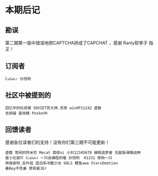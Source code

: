 # 本期后记

## 勘误

第二期第一版中错误地把CAPTCHA拼成了CAPCHAT ，感谢 Ranly软李子 指正！

## 订阅者
```
𝙲ℴ𝗌𝔦𝒹ₑ𝑟 孙悦哟
```

## 社区中被提到的
```
回忆中的玩具铺 SOVIET苏大林.苏哥 winXP11242 虚数
吉丽猫 星核精 PoskeVH
```

## 回馈读者
感谢各位读者们的支持！没有你们第三期不可能更新！
```
虚数 悠​闲​的​阿​米​巴​ Mecat 荔枝xi 小刘12345678 编程追梦者 无敌版滑稽战神
是小北辰吖 𝙲ℴ𝗌𝔦𝒹ₑ𝑟 一只会编程的喵 孙悦哟  K1231 修狗一只
林俊辰哟_反外挂 蓝白系冷酷少女 GOLS 鲤鱼awa StarsEmotion
姜Boy不吃姜 旁观者JEr
```